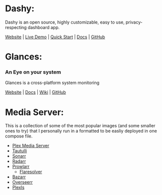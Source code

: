 # Dashy: #

Dashy is an open source, highly customizable, easy to use, privacy-respecting dashboard app. 

[Website][1] |  [Live Demo][4] |  [Quick Start][2] |  [Docs][3] |  [GitHub][5]

[1]: https://dashy.to                               "Website"
[2]: https://dashy.to/docs/quick-start              "Quick Start"
[3]: https://dashy.to/docs                          "Docs"
[4]: https://demo.dashy.to                          "Live Demo"
[5]: https://github.com/lissy93/dashy               "GitHub"


# Glances: #
### An Eye on your system ###

Glances is a cross-platform system monitoring

[Website][15] |  [Docs][17] | [Wiki][18] |  [GitHub][16]

[15]: https://nicolargo.github.io/glances/           "Website"
[17]: https://glances.readthedocs.io/en/latest/      "Docs"
[18]: https://github.com/nicolargo/glances/wiki      "Wiki"
[16]: https://github.com/nicolargo/glances          "GitHub"

# Media Server: #

This is a collection of some of the most popular images (and some smaller ones to try) that I personally run in a formatted to be easliy deployed in one compose file.

- [Plex Media Server][6]
- [Tautulli][7]
- [Sonarr][8]
- [Radarr][9]
- [Prowlarr][10]
   - [Flaresolver][14]
- [Bazarr][11]
- [Overseerr][12]
- [PlexIs][13]

[6]: https://hub.docker.com/r/plexinc/pms-docker/                    "Plex Media Server"
[7]: https://hub.docker.com/r/tautulli/tautulli/                     "Tautulli"
[8]: https://wiki.servarr.com/sonarr/installation/docker             "Sonarr"
[9]: https://wiki.servarr.com/radarr/installation/docker             "Radarr"
[10]: https://wiki.servarr.com/prowlarr/installation/docker                     "Prowlarr"
[14]: https://github.com/FlareSolverr/FlareSolverr/                 "Flaresolver"
[11]: https://hotio.dev/containers/bazarr/                           "Bazarr"
[12]: https://docs.overseerr.dev/getting-started/installation#docker "Overseerr"
[13]: https://hub.docker.com/r/julesmellot/plexis/                   "PlexIs"
